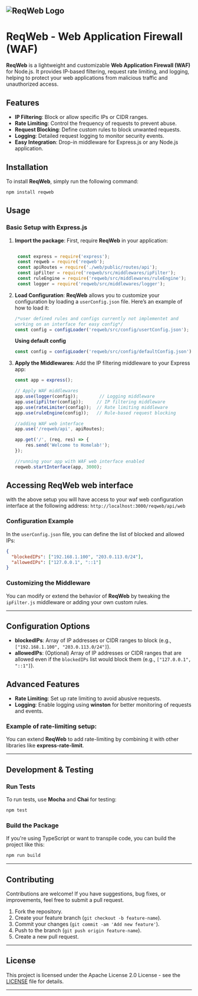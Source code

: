 ![ReqWeb Logo](https://raw.githubusercontent.com/TaqsBlaze/ReqWeb/refs/heads/main/src/logo/logo.webp)
---

# **ReqWeb - Web Application Firewall (WAF)**

**ReqWeb** is a lightweight and customizable **Web Application Firewall (WAF)** for Node.js. It provides IP-based filtering, request rate limiting, and logging, helping to protect your web applications from malicious traffic and unauthorized access.

## **Features**
- **IP Filtering**: Block or allow specific IPs or CIDR ranges.
- **Rate Limiting**: Control the frequency of requests to prevent abuse.
- **Request Blocking**: Define custom rules to block unwanted requests.
- **Logging**: Detailed request logging to monitor security events.
- **Easy Integration**: Drop-in middleware for Express.js or any Node.js application.

## **Installation**

To install **ReqWeb**, simply run the following command:

```bash
npm install reqweb
```

## **Usage**

### Basic Setup with Express.js

1. **Import the package**:
   First, require **ReqWeb** in your application:

   ```javascript
   
    const express = require('express');
    const reqweb = require('reqweb');
    const apiRoutes = require('./web/public/routes/api');
    const ipFilter = require('reqweb/src/middlewares/ipFilter');
    const ruleEngine = require('reqweb/src/middlewares/ruleEngine');
    const logger = require('reqweb/src/middlewares/logger');

   ```

2. **Load Configuration**:
   **ReqWeb** allows you to customize your configuration by loading a `userConfig.json` file. Here’s an example of how to load it:

   ```javascript
   /*user defined rules and configs currently not implementet and
   working on an interface for easy config*/
   const config = configLoader('reqweb/src/config/usertConfig.json'); 
   ```
   **Using default config**
   ```javascript
   const config = configLoader('reqweb/src/config/defaultConfig.json');
   ```
   
3. **Apply the Middlewares**:
   Add the IP filtering middleware to your Express app:

   ```javascript
   const app = express();

   // Apply WAF middlewares
   app.use(logger(config));        // Logging middleware
   app.use(ipFilter(config));     // IP filtering middleware
   app.use(rateLimiter(config));  // Rate limiting middleware
   app.use(ruleEngine(config));   // Rule-based request blocking

   //adding WAF web interface
   app.use('/reqweb/api', apiRoutes);

   app.get('/', (req, res) => {
       res.send('Welcome to Homelab!');
   });

   //running your app with WAF web interface enabled
   reqweb.startInterface(app, 3000);
   ```
## Accessing ReqWeb web interface
with the above setup you will have access to your waf web configuration interface at the following address:
`http://localhost:3000/reqweb/api/web`

### Configuration Example

In the `userConfig.json` file, you can define the list of blocked and allowed IPs:

```json
{
  "blockedIPs": ["192.168.1.100", "203.0.113.0/24"],
  "allowedIPs": ["127.0.0.1", "::1"]
}
```

### Customizing the Middleware

You can modify or extend the behavior of **ReqWeb** by tweaking the `ipFilter.js` middleware or adding your own custom rules.

---

## **Configuration Options**

- **blockedIPs**: Array of IP addresses or CIDR ranges to block (e.g., `["192.168.1.100", "203.0.113.0/24"]`).
- **allowedIPs**: (Optional) Array of IP addresses or CIDR ranges that are allowed even if the `blockedIPs` list would block them (e.g., `["127.0.0.1", "::1"]`).

## **Advanced Features**

- **Rate Limiting**: Set up rate limiting to avoid abusive requests.
- **Logging**: Enable logging using **winston** for better monitoring of requests and events.
  
### Example of rate-limiting setup:

You can extend **ReqWeb** to add rate-limiting by combining it with other libraries like **express-rate-limit**.

---

## **Development & Testing**

### Run Tests
To run tests, use **Mocha** and **Chai** for testing:

```bash
npm test
```

### Build the Package
If you're using TypeScript or want to transpile code, you can build the project like this:

```bash
npm run build
```

---

## **Contributing**

Contributions are welcome! If you have suggestions, bug fixes, or improvements, feel free to submit a pull request.

1. Fork the repository.
2. Create your feature branch (`git checkout -b feature-name`).
3. Commit your changes (`git commit -am 'Add new feature'`).
4. Push to the branch (`git push origin feature-name`).
5. Create a new pull request.

---

## **License**

This project is licensed under the Apache License 2.0 License - see the [LICENSE](LICENSE) file for details.

---
